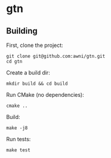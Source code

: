 # gtn

## Building

First, clone the project:
```
git clone git@github.com:awni/gtn.git
cd gtn
```

Create a build dir:
```
mkdir build && cd build
```

Run CMake (no dependencies):
```
cmake ..
```

Build:
```
make -j8
```

Run tests:
```
make test
```
